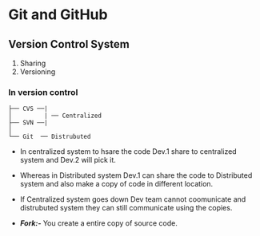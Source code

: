 # Git and GitHub

## Version Control System
1. Sharing
2. Versioning

### In version control 
    
    ├── CVS ──|
    │         | ── Centralized
    ├── SVN ──|
    │   
    └── Git  ── Distrubuted

- In centralized system to hsare the code Dev.1 share to centralized system and Dev.2 will pick it.
- Whereas in Distributed system Dev.1 can share the code to Distributed system and also make a copy of code in different location.
- If Centralized system goes down Dev team cannot coomunicate and distrubuted system they can still communicate using the copies.

- ***Fork:-***  You create a entire copy of source code. 
